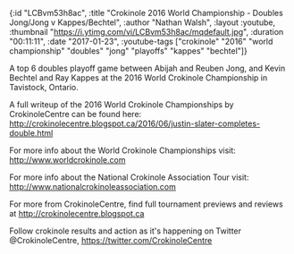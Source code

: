 {:id "LCBvm53h8ac",
 :title
 "Crokinole 2016 World Championship - Doubles Jong/Jong v Kappes/Bechtel",
 :author "Nathan Walsh",
 :layout :youtube,
 :thumbnail "https://i.ytimg.com/vi/LCBvm53h8ac/mqdefault.jpg",
 :duration "00:11:11",
 :date "2017-01-23",
 :youtube-tags
 ["crokinole"
  "2016"
  "world championship"
  "doubles"
  "jong"
  "playoffs"
  "kappes"
  "bechtel"]}


A top 6 doubles playoff game between Abijah and Reuben Jong, and Kevin Bechtel and Ray Kappes at the 2016 World Crokinole Championship in Tavistock, Ontario.

A full writeup of the 2016 World Crokinole Championships by CrokinoleCentre can be found here: http://crokinolecentre.blogspot.ca/2016/06/justin-slater-completes-double.html

For more info about the World Crokinole Championships visit: http://www.worldcrokinole.com

For more info about the National Crokinole Association Tour visit: http://www.nationalcrokinoleassociation.com

For more from CrokinoleCentre, find full tournament previews and reviews at http://crokinolecentre.blogspot.ca

Follow crokinole results and action as it's happening on Twitter @CrokinoleCentre, https://twitter.com/CrokinoleCentre
